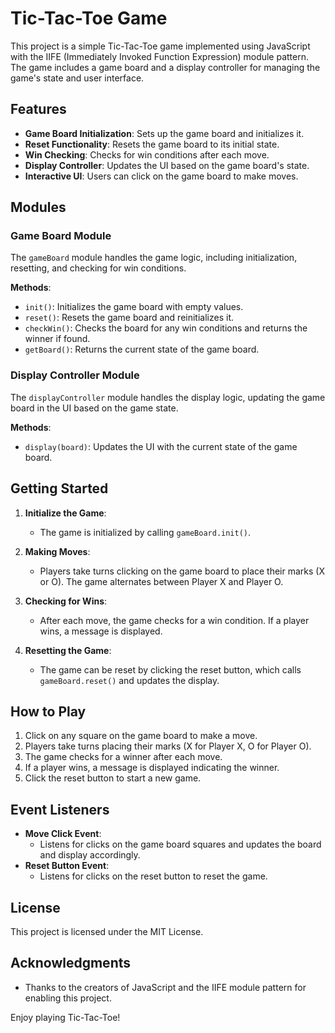 # Tic-Tac-Toe Game

This project is a simple Tic-Tac-Toe game implemented using JavaScript with the IIFE (Immediately Invoked Function Expression) module pattern. The game includes a game board and a display controller for managing the game's state and user interface.

## Features

-   **Game Board Initialization**: Sets up the game board and initializes it.
-   **Reset Functionality**: Resets the game board to its initial state.
-   **Win Checking**: Checks for win conditions after each move.
-   **Display Controller**: Updates the UI based on the game board's state.
-   **Interactive UI**: Users can click on the game board to make moves.

## Modules

### Game Board Module

The `gameBoard` module handles the game logic, including initialization, resetting, and checking for win conditions.

**Methods**:

-   `init()`: Initializes the game board with empty values.
-   `reset()`: Resets the game board and reinitializes it.
-   `checkWin()`: Checks the board for any win conditions and returns the winner if found.
-   `getBoard()`: Returns the current state of the game board.

### Display Controller Module

The `displayController` module handles the display logic, updating the game board in the UI based on the game state.

**Methods**:

-   `display(board)`: Updates the UI with the current state of the game board.

## Getting Started

1. **Initialize the Game**:

    - The game is initialized by calling `gameBoard.init()`.

2. **Making Moves**:

    - Players take turns clicking on the game board to place their marks (X or O). The game alternates between Player X and Player O.

3. **Checking for Wins**:

    - After each move, the game checks for a win condition. If a player wins, a message is displayed.

4. **Resetting the Game**:
    - The game can be reset by clicking the reset button, which calls `gameBoard.reset()` and updates the display.

## How to Play

1. Click on any square on the game board to make a move.
2. Players take turns placing their marks (X for Player X, O for Player O).
3. The game checks for a winner after each move.
4. If a player wins, a message is displayed indicating the winner.
5. Click the reset button to start a new game.

## Event Listeners

-   **Move Click Event**:
    -   Listens for clicks on the game board squares and updates the board and display accordingly.
-   **Reset Button Event**:
    -   Listens for clicks on the reset button to reset the game.

## License

This project is licensed under the MIT License.

## Acknowledgments

-   Thanks to the creators of JavaScript and the IIFE module pattern for enabling this project.

Enjoy playing Tic-Tac-Toe!

